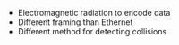 * Electromagnetic radiation to encode data
* Different framing than Ethernet
* Different method for detecting collisions